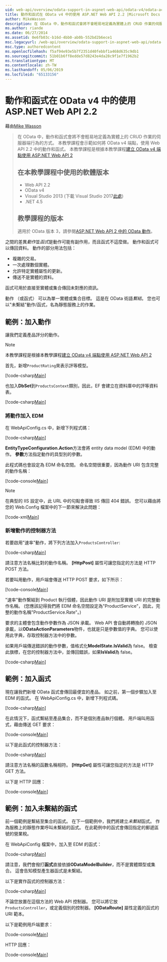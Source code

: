 ```yaml
---
uid: web-api/overview/odata-support-in-aspnet-web-api/odata-v4/odata-actions-and-functions
title: 動作和函式在 OData v4 中的使用 ASP.NET Web API 2.2 |Microsoft Docs
author: MikeWasson
description: 在 OData 中，動作和函式會將不會輕易地定義為實體上的 CRUD 作業的伺服器端行為的方式。 本教學課程示範如何...
ms.author: riande
ms.date: 06/27/2014
ms.assetid: 0e6fb03c-b16d-4bb0-ab0b-552bd2b6ece1
msc.legacyurl: /web-api/overview/odata-support-in-aspnet-web-api/odata-v4/odata-actions-and-functions
msc.type: authoredcontent
ms.openlocfilehash: f5af94e93e5b7f2351d40febbf1a468d635c9db1
ms.sourcegitcommit: 51b01b6ff8edde57d8243e4da28c9f1e7f1962b2
ms.translationtype: MT
ms.contentlocale: zh-TW
ms.lasthandoff: 05/06/2019
ms.locfileid: "65133156"
---
```

# <a name="actions-and-functions-in-odata-v4-using-aspnet-web-api-22"></a>動作和函式在 OData v4 中的使用 ASP.NET Web API 2.2

藉由[Mike Wasson](https://github.com/MikeWasson)

> 在 OData 中，動作和函式會將不會輕易地定義為實體上的 CRUD 作業的伺服器端行為的方式。 本教學課程會示範如何將 OData v4 端點，使用 Web API 2.2 中的動作和函式。 本教學課程是根據本教學課程[建立 OData v4 端點使用 ASP.NET Web API 2](create-an-odata-v4-endpoint.md)
>
> ## <a name="software-versions-used-in-the-tutorial"></a>在本教學課程中使用的軟體版本
>
> - Web API 2.2
> - OData v4
> - Visual Studio 2013 (下載 Visual Studio 2017[此處](https://visualstudio.microsoft.com/downloads/?utm_medium=microsoft&utm_source=docs.microsoft.com&utm_campaign=button+cta&utm_content=download+vs2017))
> - .NET 4.5
>
> ## <a name="tutorial-versions"></a>教學課程的版本
>
> 適用於 OData 版本 3，請參閱[ASP.NET Web API 2 中的 OData 動作](../odata-v3/odata-actions.md)。

之間的差異*動作*並*函式*是動作可能有副作用，而且函式不這麼做。 動作和函式可以傳回資料。 動作的部分用法包括：

- 複雜的交易。
- 一次處理數個實體。
- 允許特定實體屬性的更新。
- 傳送不是實體的資料。

函式可用於直接至實體或集合傳回未對應的資訊。

動作 （或函式） 可以為單一實體或集合目標。 這是在 OData 術語*繫結*。 您也可以&quot;未繫結&quot;動作/函式，名為靜態服務上的作業。

## <a name="example-adding-an-action"></a>範例：加入動作

讓我們定義產品評分的動作。

> [!NOTE]
> 本教學課程是根據本教學課程[建立 OData v4 端點使用 ASP.NET Web API 2](create-an-odata-v4-endpoint.md)

首先，新增`ProductRating`來表示評等模型。

[!code-csharp[Main](odata-actions-and-functions/samples/sample1.cs)]

也加入**DbSet**到`ProductsContext`類別，因此，EF 會建立在資料庫中的評等資料表。

[!code-csharp[Main](odata-actions-and-functions/samples/sample2.cs)]

### <a name="add-the-action-to-the-edm"></a>將動作加入 EDM

在 WebApiConfig.cs 中，新增下列程式碼：

[!code-csharp[Main](odata-actions-and-functions/samples/sample3.cs)]

**EntityTypeConfiguration.Action**方法會將 entity data model (EDM) 中的動作。 **參數**方法指定動作的具型別的參數。

此程式碼也會設定為 EDM 命名空間。 命名空間很重要，因為動作 URI 包含完整的動作名稱：

[!code-console[Main](odata-actions-and-functions/samples/sample4.cmd)]

> [!NOTE]
> 在典型的 IIS 設定中，此 URL 中的句點會導致 IIS 傳回 404 錯誤。 您可以藉由將您的 Web.Config 檔案中的下一節來解決此問題：

[!code-xml[Main](odata-actions-and-functions/samples/sample5.xml)]

### <a name="add-a-controller-method-for-the-action"></a>新增動作的控制器方法

若要啟用&quot;速率&quot;動作，將下列方法加入`ProductsController`:

[!code-csharp[Main](odata-actions-and-functions/samples/sample6.cs)]

請注意方法名稱比對的動作名稱。 **[HttpPost]** 屬性可讓您指定的方法是 HTTP POST 方法。

若要叫用動作，用戶端會傳送 HTTP POST 要求，如下所示：

[!code-console[Main](odata-actions-and-functions/samples/sample7.cmd)]

&quot;速率&quot;動作繫結到 Product 執行個體，因此動作 URI 是附加至實體 URI 的完整動作名稱。 (您應該記得我們將 EDM 命名空間設定為&quot;ProductService&quot;，因此，完整的動作名稱&quot;ProductService.Rate&quot;。)

要求的主體會包含動作參數作為 JSON 承載。 Web API 會自動將轉換的 JSON 承載，以**ODataActionParameters**物件，也就是只是參數值的字典。 您可以使用此字典，存取控制器方法中的參數。

如果用戶端傳送錯誤的動作參數，值格式化**ModelState.IsValid**為 false。 檢查此旗標，在您的控制器方法中，並傳回錯誤，如果**IsValid**為 false。

[!code-csharp[Main](odata-actions-and-functions/samples/sample8.cs)]

## <a name="example-adding-a-function"></a>範例：加入函式

現在讓我們新增 OData 函式會傳回最便宜的產品。 如之前，第一個步驟加入至 EDM 的函式。 在 WebApiConfig.cs 中，新增下列程式碼。

[!code-csharp[Main](odata-actions-and-functions/samples/sample9.cs)]

在此情況下，函式繫結至產品集合，而不是個別產品執行個體。 用戶端叫用函式，藉由傳送 GET 要求：

[!code-console[Main](odata-actions-and-functions/samples/sample10.cmd)]

以下是此函式的控制器方法：

[!code-csharp[Main](odata-actions-and-functions/samples/sample11.cs)]

請注意方法名稱的函數名稱相符。 **[HttpGet]** 屬性可讓您指定的方法是 HTTP GET 方法。

以下是 HTTP 回應：

[!code-console[Main](odata-actions-and-functions/samples/sample12.cmd)]

## <a name="example-adding-an-unbound-function"></a>範例：加入未繫結的函式

前一個範例是繫結至集合的函式。 在下一個範例中，我們將建立*未繫結*函式。 作為服務上的靜態作業呼叫未繫結的函式。 在此範例中的函式會傳回指定的郵遞區號的營業稅。

在 WebApiConfig 檔案中，加入至 EDM 的函式：

[!code-csharp[Main](odata-actions-and-functions/samples/sample13.cs)]

請注意，我們會撥打**函式**直接依據**ODataModelBuilder**，而不是實體類型或集合。 這會告知模型產生器函式是未繫結。

以下是實作函式的控制器方法：

[!code-csharp[Main](odata-actions-and-functions/samples/sample14.cs)]

不論您放置在這個方法的 Web API 控制器。 您可以將它放`ProductsController`，或定義個別的控制器。 **[ODataRoute]** 屬性定義的函式的 URI 範本。

以下是範例用戶端要求：

[!code-console[Main](odata-actions-and-functions/samples/sample15.cmd)]

HTTP 回應：

[!code-console[Main](odata-actions-and-functions/samples/sample16.cmd)]
